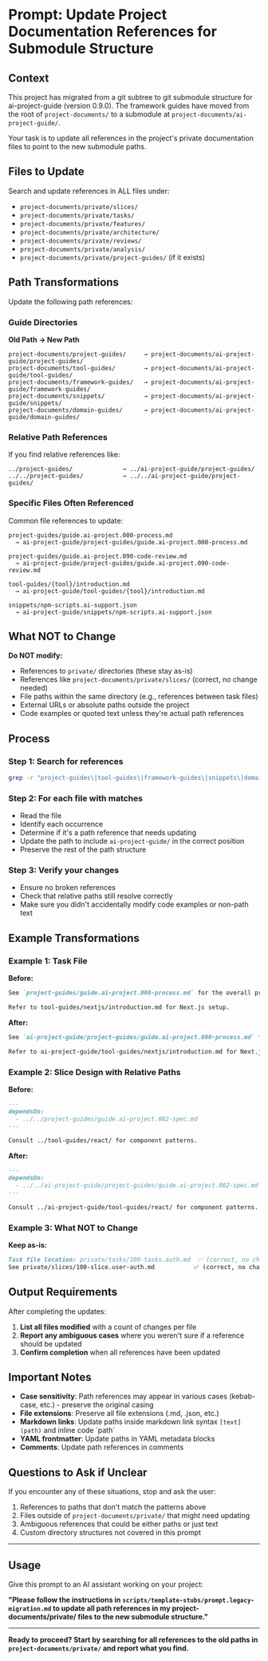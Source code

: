 # Prompt: Update Project Documentation References for Submodule Structure

## Context

This project has migrated from a git subtree to git submodule structure for ai-project-guide (version 0.9.0). The framework guides have moved from the root of `project-documents/` to a submodule at `project-documents/ai-project-guide/`.

Your task is to update all references in the project's private documentation files to point to the new submodule paths.

## Files to Update

Search and update references in ALL files under:
- `project-documents/private/slices/`
- `project-documents/private/tasks/`
- `project-documents/private/features/`
- `project-documents/private/architecture/`
- `project-documents/private/reviews/`
- `project-documents/private/analysis/`
- `project-documents/private/project-guides/` (if it exists)

## Path Transformations

Update the following path references:

### Guide Directories

**Old Path → New Path**

```
project-documents/project-guides/     → project-documents/ai-project-guide/project-guides/
project-documents/tool-guides/        → project-documents/ai-project-guide/tool-guides/
project-documents/framework-guides/   → project-documents/ai-project-guide/framework-guides/
project-documents/snippets/           → project-documents/ai-project-guide/snippets/
project-documents/domain-guides/      → project-documents/ai-project-guide/domain-guides/
```

### Relative Path References

If you find relative references like:

```
../project-guides/              → ../ai-project-guide/project-guides/
../../project-guides/           → ../../ai-project-guide/project-guides/
```

### Specific Files Often Referenced

Common file references to update:

```
project-guides/guide.ai-project.000-process.md
  → ai-project-guide/project-guides/guide.ai-project.000-process.md

project-guides/guide.ai-project.090-code-review.md
  → ai-project-guide/project-guides/guide.ai-project.090-code-review.md

tool-guides/{tool}/introduction.md
  → ai-project-guide/tool-guides/{tool}/introduction.md

snippets/npm-scripts.ai-support.json
  → ai-project-guide/snippets/npm-scripts.ai-support.json
```

## What NOT to Change

**Do NOT modify:**
- References to `private/` directories (these stay as-is)
- References like `project-documents/private/slices/` (correct, no change needed)
- File paths within the same directory (e.g., references between task files)
- External URLs or absolute paths outside the project
- Code examples or quoted text unless they're actual path references

## Process

### Step 1: Search for references

```bash
grep -r "project-guides\|tool-guides\|framework-guides\|snippets\|domain-guides" project-documents/private/
```

### Step 2: For each file with matches

- Read the file
- Identify each occurrence
- Determine if it's a path reference that needs updating
- Update the path to include `ai-project-guide/` in the correct position
- Preserve the rest of the path structure

### Step 3: Verify your changes

- Ensure no broken references
- Check that relative paths still resolve correctly
- Make sure you didn't accidentally modify code examples or non-path text

## Example Transformations

### Example 1: Task File

**Before:**
```markdown
See `project-guides/guide.ai-project.000-process.md` for the overall process.

Refer to tool-guides/nextjs/introduction.md for Next.js setup.
```

**After:**
```markdown
See `ai-project-guide/project-guides/guide.ai-project.000-process.md` for the overall process.

Refer to ai-project-guide/tool-guides/nextjs/introduction.md for Next.js setup.
```

### Example 2: Slice Design with Relative Paths

**Before:**
```markdown
---
dependsOn:
  - ../../project-guides/guide.ai-project.002-spec.md
---

Consult ../tool-guides/react/ for component patterns.
```

**After:**
```markdown
---
dependsOn:
  - ../../ai-project-guide/project-guides/guide.ai-project.002-spec.md
---

Consult ../ai-project-guide/tool-guides/react/ for component patterns.
```

### Example 3: What NOT to Change

**Keep as-is:**
```markdown
Task file location: private/tasks/100-tasks.auth.md  ✅ (correct, no change)
See private/slices/100-slice.user-auth.md           ✅ (correct, no change)
```

## Output Requirements

After completing the updates:

1. **List all files modified** with a count of changes per file
2. **Report any ambiguous cases** where you weren't sure if a reference should be updated
3. **Confirm completion** when all references have been updated

## Important Notes

- **Case sensitivity**: Path references may appear in various cases (kebab-case, etc.) - preserve the original casing
- **File extensions**: Preserve all file extensions (.md, .json, etc.)
- **Markdown links**: Update paths inside markdown link syntax `[text](path)` and inline code \`path\`
- **YAML frontmatter**: Update paths in YAML metadata blocks
- **Comments**: Update path references in comments

## Questions to Ask if Unclear

If you encounter any of these situations, stop and ask the user:

1. References to paths that don't match the patterns above
2. Files outside of `project-documents/private/` that might need updating
3. Ambiguous references that could be either paths or just text
4. Custom directory structures not covered in this prompt

---

## Usage

Give this prompt to an AI assistant working on your project:

**"Please follow the instructions in `scripts/template-stubs/prompt.legacy-migration.md` to update all path references in my project-documents/private/ files to the new submodule structure."**

---

**Ready to proceed? Start by searching for all references to the old paths in `project-documents/private/` and report what you find.**
